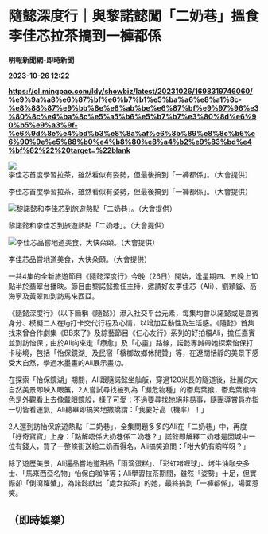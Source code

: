 # 隨懿深度行｜與黎諾懿闖「二奶巷」搵食 李佳芯拉茶搞到一褲都係
**明報新聞網-即時新聞**

**2023-10-26 12:22**

**https://ol.mingpao.com/ldy/showbiz/latest/20231026/1698319746060/%e9%9a%a8%e6%87%bf%e6%b7%b1%e5%ba%a6%e8%a1%8c-%e8%88%87%e9%bb%8e%e8%ab%be%e6%87%bf%e9%97%96%e3%80%8c%e4%ba%8c%e5%a5%b6%e5%b7%b7%e3%80%8d%e6%90%b5%e9%a3%9f-%e6%9d%8e%e4%bd%b3%e8%8a%af%e6%8b%89%e8%8c%b6%e6%90%9e%e5%88%b0%e4%b8%80%e8%a4%b2%e9%83%bd%e4%bf%82%22%20target=%22blank**

![李佳芯首度學習拉茶，雖然看似有姿勢，但最後搞到「一褲都係」。（大會提供）](https://fs.mingpao.com/ldy/20231026/s00009/35606c6ea45d3d4f10dc7841d96fc5ad.jpg)

李佳芯首度學習拉茶，雖然看似有姿勢，但最後搞到「一褲都係」。（大會提供）

![黎諾懿和李佳芯到旅遊熱點「二奶巷」。（大會提供）](https://fs.mingpao.com/ldy/20231026/s00009/35683066b8d0f59030c9b6c6412c0a1a.jpg)

黎諾懿和李佳芯到旅遊熱點「二奶巷」。（大會提供）

![李佳芯品嘗地道美食，大快朵頤。（大會提供）](https://fs.mingpao.com/ldy/20231026/s00009/356f9e869a1f934cebe5e2f8b9eacd3b.jpg)

李佳芯品嘗地道美食，大快朵頤。（大會提供）

一共4集的全新旅遊節目《隨懿深度行》今晚（26日）開始，逢星期四、五晚上10點半於翡翠台播映。節目由黎諾懿擔任主持，邀請好友李佳芯（Ali）、劉穎鏇、高海寧及黃翠如到訪馬來西亞。

《隨懿深度行》（以下簡稱《隨懿》）滲入社交平台元素，每集均會以諾懿或是嘉賓身分、模擬二人在Ig打卡交代行程及心情，以增加互動性及生活感。《隨懿》首集找來曾合作劇集《BB來了》及綜藝節目《仨心友行》系列的好拍檔Ali，擔任嘉賓並到訪怡保；由於Ali向來走「療愈」及「心靈」路線，諾懿專誠帶她探索怡保打卡秘境，包括「怡保鏡湖」及民宿「檳榔故鄉休閒贊」等，在遼闊恬靜的美景下感受大自然，學過水墨畫的Ali展示畫功。

在探索「怡保鏡湖」期間，Ali跟隨諾懿坐舢舨，穿過120米長的隧道後，壯麗的大自然美景即映入眼簾，2人嘗試尋找被列為「瀕危物種」的鬱烏葉猴，鬱烏葉猴特色是外觀看上去像戴眼鏡般，樣子可愛；不過要尋找牠絕非易事，隨團導賞員亦指一切皆看運氣，Ali聽畢即搞笑地撒嬌謂：「我要好高（機率）！」

2人還到訪怡保旅遊熱點「二奶巷」，全集問題多多的Ali在「二奶巷」中，再度「好奇寶寶」上身：「點解唔係大奶巷係二奶巷？」諾懿即解釋二奶巷是因城中一位有錢人，買了一整條街送給二奶而得名，Ali搞笑追問：「咁大奶有啲咩呀？」

除了遊歷美景，Ali還品嘗地道甜品「雨滴蛋糕」、「彩虹啫喱球」、烤牛油咖央多士、「馬來西亞名物」怡保白咖啡等；Ali學習拉茶期間，雖然「姿勢」十足，但實際卻「倒瀉籮蟹」，為諾懿獻出「處女拉茶」的她，最終搞到「一褲都係」，場面惹笑。

（即時娛樂）
------